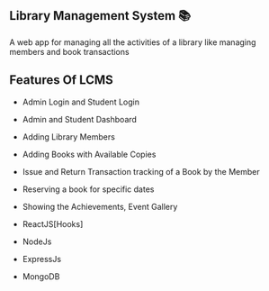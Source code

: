 ## Library Management System 📚

A web app for managing all the activities of a library like managing members and book transactions

## Features Of LCMS

- Admin Login and Student Login
- Admin and Student Dashboard
- Adding Library Members
- Adding Books with Available Copies
- Issue and Return Transaction tracking of a Book by the Member
- Reserving a book for specific dates
- Showing the Achievements, Event Gallery

- ReactJS[Hooks]
- NodeJs
- ExpressJs
- MongoDB
